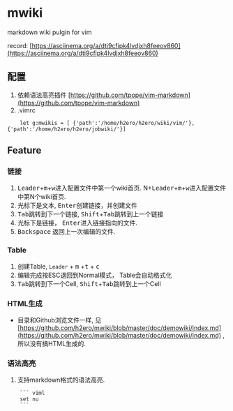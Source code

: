 # mwiki
markdown wiki pulgin for vim 

record: [https://asciinema.org/a/dti9cfipk4lvdjxh8feeov860](https://asciinema.org/a/dti9cfipk4lvdjxh8feeov860)

## 配置
1. 依赖语法高亮插件 [https://github.com/tpope/vim-markdown](https://github.com/tpope/vim-markdown)
2. .vimrc 

``` viml
    let g:mwikis = [ {'path':'/home/h2ero/h2ero/wiki/vim/'}, {'path':'/home/h2ero/h2ero/jobwiki/'}]
```

## Feature

### 链接
1. <kbd>Leader</kbd>+<kbd>m</kbd>+<kbd>w</kbd>进入配置文件中第一个wiki首页. N+<kbd>Leader</kbd>+<kbd>m</kbd>+<kbd>w</kbd>进入配置文件中第N个wiki首页.
2. 光标下是文本, <kbd>Enter</kbd>创建链接，并创建文件
3. <kbd>Tab</kbd>跳转到下一个链接, <kbd>Shift</kbd>+<kbd>Tab</kbd>跳转到上一个链接
4. 光标下是链接， <kbd>Enter</kbd>进入链接指向的文件.
5. <kbd>Backspace</kbd> 返回上一次编辑的文件.

### Table
1. 创建Table, `Leader` + <kbd>m</kbd> +<kbd>t</kbd> + <kbd>c</kbd>
2. 编辑完成按ESC退回到Normal模式， Table会自动格式化
3. <kbd>Tab</kbd>跳转到下一个Cell, <kbd>Shift</kbd>+<kbd>Tab</kbd>跳转到上一个Cell

### HTML生成
* 目录和Github浏览文件一样, 见 [https://github.com/h2ero/mwiki/blob/master/doc/demowiki/index.md](https://github.com/h2ero/mwiki/blob/master/doc/demowiki/index.md) , 所以没有搞HTML生成的.

### 语法高亮

1. 支持markdown格式的语法高亮.

``` viml
    ``` viml
    set nu
    ```
```
